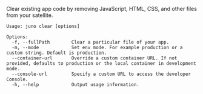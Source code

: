 Clear existing app code by removing JavaScript, HTML, CSS, and other files from your satellite.

```
Usage: juno clear [options]

Options:
  -f, --fullPath        Clear a particular file of your app.
  -m, --mode            Set env mode. For example production or a custom string. Default is production.
  --container-url       Override a custom container URL. If not provided, defaults to production or the local container in development mode.
  --console-url         Specify a custom URL to access the developer Console.
  -h, --help            Output usage information.
```
